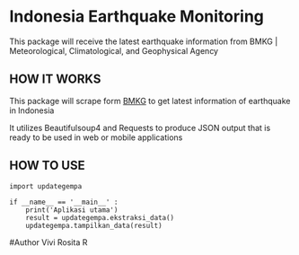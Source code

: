 # Indonesia Earthquake Monitoring
This package will receive the latest earthquake information from BMKG | Meteorological, Climatological, and Geophysical Agency

## HOW IT WORKS
This package will scrape form [BMKG](https:bmkg.go.id) to get latest information of earthquake in Indonesia

It utilizes Beautifulsoup4 and Requests to produce JSON output that is ready to be used in web or mobile applications

## HOW TO USE
```
import updategempa

if __name__ == '__main__' :
    print('Aplikasi utama')
    result = updategempa.ekstraksi_data()
    updategempa.tampilkan_data(result)
```

#Author
Vivi Rosita R